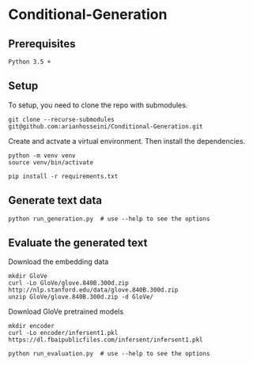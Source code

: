 # Conditional-Generation

## Prerequisites

```
Python 3.5 +
```

## Setup

To setup, you need to clone the repo with submodules. 
```
git clone --recurse-submodules git@github.com:arianhosseini/Conditional-Generation.git
```

Create and actvate a virtual environment. Then install the dependencies.
```
python -m venv venv
source venv/bin/activate

pip install -r requirements.txt
```

## Generate text data

```
python run_generation.py  # use --help to see the options
```


## Evaluate the generated text
Download the embedding data 
```
mkdir GloVe
curl -Lo GloVe/glove.840B.300d.zip http://nlp.stanford.edu/data/glove.840B.300d.zip
unzip GloVe/glove.840B.300d.zip -d GloVe/
```

Download GloVe pretrained models
```
mkdir encoder
curl -Lo encoder/infersent1.pkl https://dl.fbaipublicfiles.com/infersent/infersent1.pkl
```

```
python run_evaluation.py  # use --help to see the options
```


